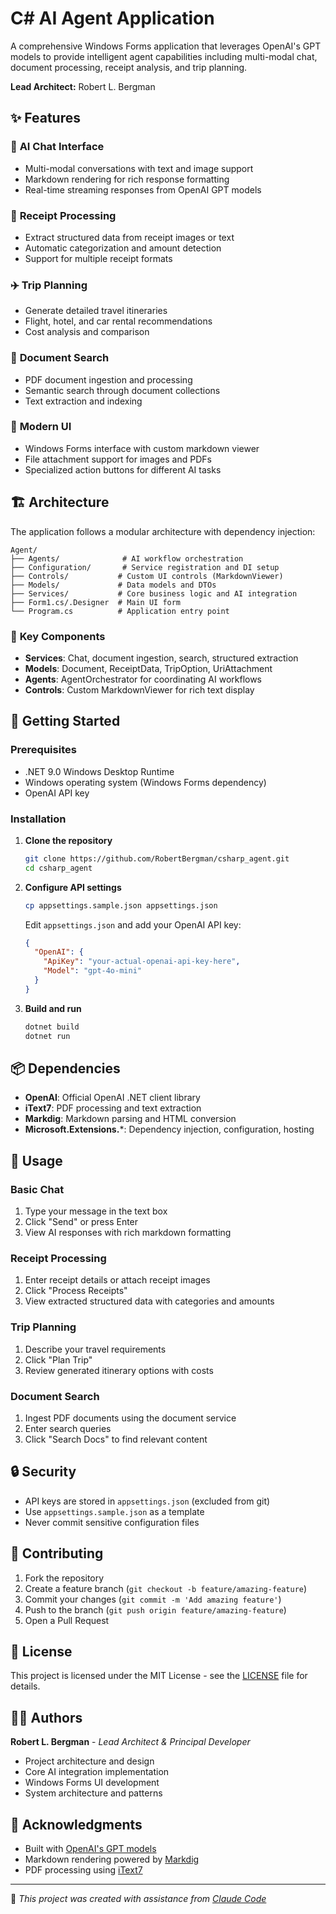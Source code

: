 # C# AI Agent Application

A comprehensive Windows Forms application that leverages OpenAI's GPT models to provide intelligent agent capabilities including multi-modal chat, document processing, receipt analysis, and trip planning.

**Lead Architect:** Robert L. Bergman

## ✨ Features

### 🤖 **AI Chat Interface**
- Multi-modal conversations with text and image support
- Markdown rendering for rich response formatting
- Real-time streaming responses from OpenAI GPT models

### 🧾 **Receipt Processing**
- Extract structured data from receipt images or text
- Automatic categorization and amount detection
- Support for multiple receipt formats

### ✈️ **Trip Planning**
- Generate detailed travel itineraries
- Flight, hotel, and car rental recommendations
- Cost analysis and comparison

### 📄 **Document Search**
- PDF document ingestion and processing
- Semantic search through document collections
- Text extraction and indexing

### 🎨 **Modern UI**
- Windows Forms interface with custom markdown viewer
- File attachment support for images and PDFs
- Specialized action buttons for different AI tasks

## 🏗️ Architecture

The application follows a modular architecture with dependency injection:

```
Agent/
├── Agents/              # AI workflow orchestration
├── Configuration/       # Service registration and DI setup
├── Controls/           # Custom UI controls (MarkdownViewer)
├── Models/             # Data models and DTOs
├── Services/           # Core business logic and AI integration
├── Form1.cs/.Designer  # Main UI form
└── Program.cs          # Application entry point
```

### 🔧 **Key Components**

- **Services**: Chat, document ingestion, search, structured extraction
- **Models**: Document, ReceiptData, TripOption, UriAttachment  
- **Agents**: AgentOrchestrator for coordinating AI workflows
- **Controls**: Custom MarkdownViewer for rich text display

## 🚀 Getting Started

### Prerequisites

- .NET 9.0 Windows Desktop Runtime
- Windows operating system (Windows Forms dependency)
- OpenAI API key

### Installation

1. **Clone the repository**
   ```bash
   git clone https://github.com/RobertBergman/csharp_agent.git
   cd csharp_agent
   ```

2. **Configure API settings**
   ```bash
   cp appsettings.sample.json appsettings.json
   ```
   Edit `appsettings.json` and add your OpenAI API key:
   ```json
   {
     "OpenAI": {
       "ApiKey": "your-actual-openai-api-key-here",
       "Model": "gpt-4o-mini"
     }
   }
   ```

3. **Build and run**
   ```bash
   dotnet build
   dotnet run
   ```

## 📦 Dependencies

- **OpenAI**: Official OpenAI .NET client library
- **iText7**: PDF processing and text extraction
- **Markdig**: Markdown parsing and HTML conversion
- **Microsoft.Extensions.***: Dependency injection, configuration, hosting

## 🎯 Usage

### Basic Chat
1. Type your message in the text box
2. Click "Send" or press Enter
3. View AI responses with rich markdown formatting

### Receipt Processing
1. Enter receipt details or attach receipt images
2. Click "Process Receipts"
3. View extracted structured data with categories and amounts

### Trip Planning
1. Describe your travel requirements
2. Click "Plan Trip" 
3. Review generated itinerary options with costs

### Document Search
1. Ingest PDF documents using the document service
2. Enter search queries
3. Click "Search Docs" to find relevant content

## 🔒 Security

- API keys are stored in `appsettings.json` (excluded from git)
- Use `appsettings.sample.json` as a template
- Never commit sensitive configuration files

## 🤝 Contributing

1. Fork the repository
2. Create a feature branch (`git checkout -b feature/amazing-feature`)
3. Commit your changes (`git commit -m 'Add amazing feature'`)
4. Push to the branch (`git push origin feature/amazing-feature`)
5. Open a Pull Request

## 📄 License

This project is licensed under the MIT License - see the [LICENSE](LICENSE) file for details.

## 👨‍💻 Authors

**Robert L. Bergman** - *Lead Architect & Principal Developer*
- Project architecture and design
- Core AI integration implementation
- Windows Forms UI development
- System architecture and patterns

## 🙏 Acknowledgments

- Built with [OpenAI's GPT models](https://openai.com/)
- Markdown rendering powered by [Markdig](https://github.com/xoofx/markdig)
- PDF processing using [iText7](https://itextpdf.com/itext-7)

---

🤖 *This project was created with assistance from [Claude Code](https://claude.ai/code)*